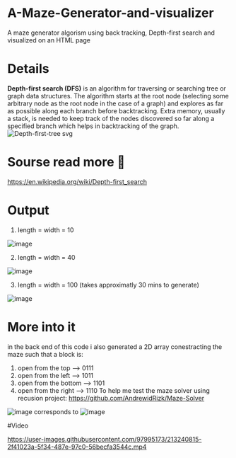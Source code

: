 # A-Maze-Generator-and-visualizer
A maze generator algorism using back tracking, Depth-first search and visualized on an HTML page
# Details 
**Depth-first search (DFS)** is an algorithm for traversing or searching tree or graph data structures. The algorithm starts at the root node (selecting some arbitrary node as the root node in the case of a graph) and explores as far as possible along each branch before backtracking. Extra memory, usually a stack, is needed to keep track of the nodes discovered so far along a specified branch which helps in backtracking of the graph.
![Depth-first-tree svg](https://user-images.githubusercontent.com/97995173/213224341-7518f5c2-36f0-43cf-8c1c-aed943a89085.png)

# Sourse read more 📖
https://en.wikipedia.org/wiki/Depth-first_search

# Output
1) length = width = 10

![image](https://user-images.githubusercontent.com/97995173/213225561-efda1332-7a8d-47e3-bc7b-5d2f31133259.png)

2) length = width = 40 

![image](https://user-images.githubusercontent.com/97995173/213224977-f2f9e0a7-679d-41a7-9cb1-a5ce557f9c64.png)
 
3) length = width = 100 (takes approximatly 30 mins to generate)

![image](https://user-images.githubusercontent.com/97995173/213235949-884ecbda-0049-4926-9480-1317ec68b932.png)

# More into it
in the back end of this code i also generated a 2D array conestracting the maze such that a block is:
1) open from the top   -->		 0111
2) open from the left		--> 1011
3) open from the bottom 	--> 1101
4) open from the right		--> 1110 
To help me test the maze solver using recusion project: https://github.com/AndrewidRizk/Maze-Solver

![image](https://user-images.githubusercontent.com/97995173/213239530-d38c0478-8437-40b5-ae90-583ae839ebca.png)
corresponds to 
![image](https://user-images.githubusercontent.com/97995173/213239822-c8aba7e3-0785-4d73-aa85-3ff37d2e8088.png)

#Video



https://user-images.githubusercontent.com/97995173/213240815-2f41023a-5f34-487e-97c0-56becfa3544c.mp4

